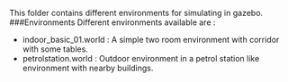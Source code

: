 This folder contains different environments for simulating in gazebo.
###Environments
Different environments available are :
- indoor_basic_01.world : A simple two room environment with corridor with some tables.
- petrolstation.world : Outdoor environment in a petrol station like environment with nearby buildings.
